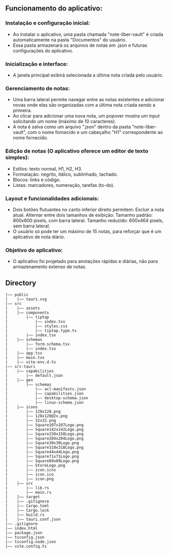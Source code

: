 ## Funcionamento do aplicativo:

### Instalação e configuração inicial:

- Ao instalar o aplicativo, uma pasta chamada "note-liber-vault" é criada automaticamente na pasta "Documentos" do usuário.
- Essa pasta armazenará os arquivos de notas em .json e futuras configurações do aplicativo.

### Inicialização e interface:

- A janela principal exibirá selecionada a última nota criada pelo usuário.

### Gerenciamento de notas:

- Uma barra lateral permite navegar entre as notas existentes e adicionar novas onde elas são organizadas com a última nota criada sendo a primeira.
- Ao clicar para adicionar uma nova nota, um popover mostra um input solicitando um nome (máximo de 10 caracteres).
- A nota é salva como um arquivo ".json" dentro da pasta "note-liber-vault", com o nome fornecido e um cabeçalho "H1" correspondente ao nome fornecido.

### Edição de notas (O aplicativo oferece um editor de texto simples):

- Estilos: texto normal, H1, H2, H3.
- Formatação: negrito, itálico, sublinhado, tachado.
- Blocos: links e código.
- Listas: marcadores, numeração, tarefas (to-do).

### Layout e funcionalidades adicionais:

- Dois botões flutuantes no canto inferior direito permitem: Excluir a nota atual. Alternar entre dois tamanhos de exibição: Tamanho padrão: 800x600 pixels, com barra lateral. Tamanho reduzido: 600x464 pixels, sem barra lateral.
- O usuário só pode ter um máximo de 15 notas, para reforçar que é um aplicativo de nota diário.

### Objetivo do aplicativo:

- O aplicativo foi projetado para anotações rápidas e diárias, não para armazenamento extenso de notas.

## Directory

```
|—— public
|    |—— tauri.svg
|—— src
|    |—— assets
|    |—— components
|        |—— tiptap
|            |—— index.tsx
|            |—— styles.css
|            |—— tiptap.type.ts
|        |—— index.tsx
|    |—— schemas
|        |—— form.schema.tsx
|        |—— index.tsx
|    |—— app.tsx
|    |—— main.tsx
|    |—— vite-env.d.ts
|—— src-tauri
|    |—— capabilities
|        |—— default.json
|    |—— gen
|        |—— schemas
|            |—— acl-manifests.json
|            |—— capabilities.json
|            |—— desktop-schema.json
|            |—— linux-schema.json
|    |—— icons
|        |—— 128x128.png
|        |—— 128x128@2x.png
|        |—— 32x32.png
|        |—— Square107x107Logo.png
|        |—— Square142x142Logo.png
|        |—— Square150x150Logo.png
|        |—— Square284x284Logo.png
|        |—— Square30x30Logo.png
|        |—— Square310x310Logo.png
|        |—— Square44x44Logo.png
|        |—— Square71x71Logo.png
|        |—— Square89x89Logo.png
|        |—— StoreLogo.png
|        |—— icon.icns
|        |—— icon.ico
|        |—— icon.png
|    |—— src
|        |—— lib.rs
|        |—— main.rs
|    |—— target
|    |—— .gitignore
|    |—— Cargo.toml
|    |—— Cargo.lock
|    |—— build.rs
|    |—— tauri.conf.json
|—— .gitignore
|—— index.html
|—— package.json
|—— tsconfig.json
|—— tsconfig.node.json
|—— vite.config.ts
```
